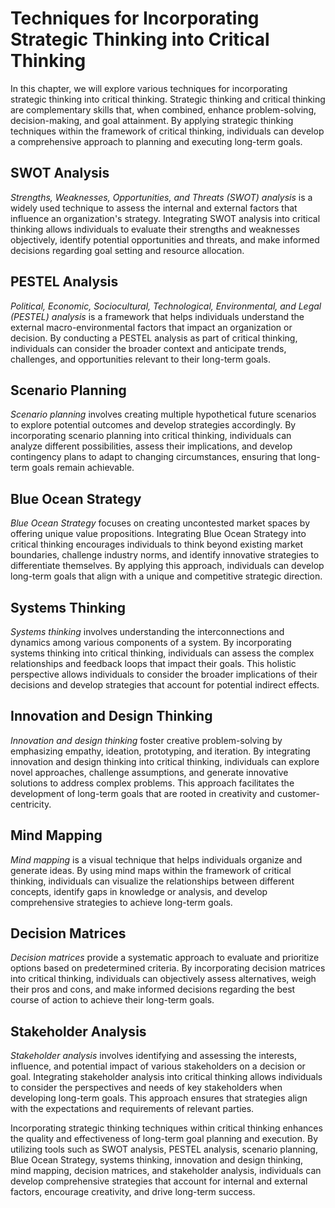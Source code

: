Techniques for Incorporating Strategic Thinking into Critical Thinking
==================================================================================

In this chapter, we will explore various techniques for incorporating strategic thinking into critical thinking. Strategic thinking and critical thinking are complementary skills that, when combined, enhance problem-solving, decision-making, and goal attainment. By applying strategic thinking techniques within the framework of critical thinking, individuals can develop a comprehensive approach to planning and executing long-term goals.

SWOT Analysis
-------------

*Strengths, Weaknesses, Opportunities, and Threats (SWOT) analysis* is a widely used technique to assess the internal and external factors that influence an organization's strategy. Integrating SWOT analysis into critical thinking allows individuals to evaluate their strengths and weaknesses objectively, identify potential opportunities and threats, and make informed decisions regarding goal setting and resource allocation.

PESTEL Analysis
---------------

*Political, Economic, Sociocultural, Technological, Environmental, and Legal (PESTEL) analysis* is a framework that helps individuals understand the external macro-environmental factors that impact an organization or decision. By conducting a PESTEL analysis as part of critical thinking, individuals can consider the broader context and anticipate trends, challenges, and opportunities relevant to their long-term goals.

Scenario Planning
-----------------

*Scenario planning* involves creating multiple hypothetical future scenarios to explore potential outcomes and develop strategies accordingly. By incorporating scenario planning into critical thinking, individuals can analyze different possibilities, assess their implications, and develop contingency plans to adapt to changing circumstances, ensuring that long-term goals remain achievable.

Blue Ocean Strategy
-------------------

*Blue Ocean Strategy* focuses on creating uncontested market spaces by offering unique value propositions. Integrating Blue Ocean Strategy into critical thinking encourages individuals to think beyond existing market boundaries, challenge industry norms, and identify innovative strategies to differentiate themselves. By applying this approach, individuals can develop long-term goals that align with a unique and competitive strategic direction.

Systems Thinking
----------------

*Systems thinking* involves understanding the interconnections and dynamics among various components of a system. By incorporating systems thinking into critical thinking, individuals can assess the complex relationships and feedback loops that impact their goals. This holistic perspective allows individuals to consider the broader implications of their decisions and develop strategies that account for potential indirect effects.

Innovation and Design Thinking
------------------------------

*Innovation and design thinking* foster creative problem-solving by emphasizing empathy, ideation, prototyping, and iteration. By integrating innovation and design thinking into critical thinking, individuals can explore novel approaches, challenge assumptions, and generate innovative solutions to address complex problems. This approach facilitates the development of long-term goals that are rooted in creativity and customer-centricity.

Mind Mapping
------------

*Mind mapping* is a visual technique that helps individuals organize and generate ideas. By using mind maps within the framework of critical thinking, individuals can visualize the relationships between different concepts, identify gaps in knowledge or analysis, and develop comprehensive strategies to achieve long-term goals.

Decision Matrices
-----------------

*Decision matrices* provide a systematic approach to evaluate and prioritize options based on predetermined criteria. By incorporating decision matrices into critical thinking, individuals can objectively assess alternatives, weigh their pros and cons, and make informed decisions regarding the best course of action to achieve their long-term goals.

Stakeholder Analysis
--------------------

*Stakeholder analysis* involves identifying and assessing the interests, influence, and potential impact of various stakeholders on a decision or goal. Integrating stakeholder analysis into critical thinking allows individuals to consider the perspectives and needs of key stakeholders when developing long-term goals. This approach ensures that strategies align with the expectations and requirements of relevant parties.

Incorporating strategic thinking techniques within critical thinking enhances the quality and effectiveness of long-term goal planning and execution. By utilizing tools such as SWOT analysis, PESTEL analysis, scenario planning, Blue Ocean Strategy, systems thinking, innovation and design thinking, mind mapping, decision matrices, and stakeholder analysis, individuals can develop comprehensive strategies that account for internal and external factors, encourage creativity, and drive long-term success.

